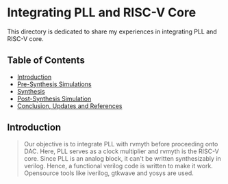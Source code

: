 # Integrating PLL and RISC-V Core
This directory is dedicated to share my experiences in integrating PLL and RISC-V core.

## Table of Contents
* [Introduction]()
* [Pre-Synthesis Simulations]()
* [Synthesis]()
* [Post-Synthesis Simulation]()
* [Conclusion, Updates and References]()

## Introduction

> Our objective is to integrate PLL with rvmyth before proceeding onto DAC. Here, PLL serves as a clock multiplier and rvmyth is the RISC-V core. Since PLL is an analog block, it can't be written synthesizably in verilog. Hence, a functional verilog code is written to make it work. Opensource tools like iverilog, gtkwave and yosys are used.



